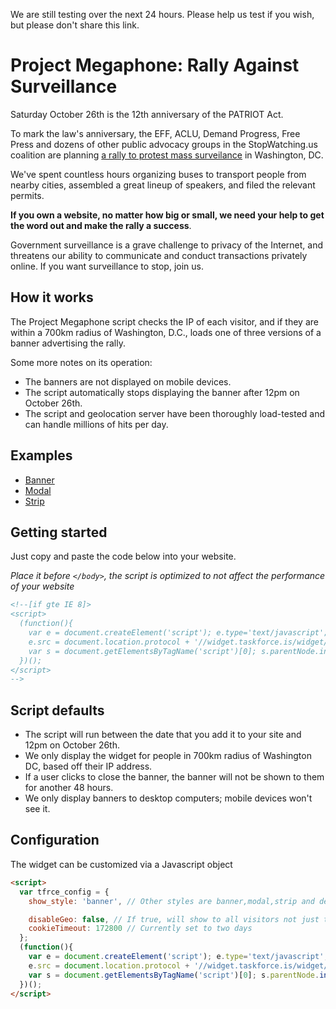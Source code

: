 We are still testing over the next 24 hours. Please help us test if you wish, but please don't share this link.

# Project Megaphone: Rally Against Surveillance

Saturday October 26th is the 12th anniversary of the PATRIOT Act. 

To mark the law's anniversary, the EFF, ACLU, Demand Progress, Free Press and dozens of other public advocacy groups in the StopWatching.us coalition are planning [a rally to protest mass surveilance](https://rally.stopwatching.us) in Washington, DC.

We've spent countless hours organizing buses to transport people from nearby cities, assembled a great lineup of speakers, and filed the relevant permits. 

**If you own a website, no matter how big or small, we need your help to get the word out and make the rally a success**. 

Government surveillance is a grave challenge to privacy of the Internet, and threatens our ability to communicate and conduct transactions privately online. If you want surveillance to stop, join us.

## How it works

The Project Megaphone script checks the IP of each visitor, and if they are within a 700km radius of Washington, D.C., loads one of three versions of a banner advertising the rally.

Some more notes on its operation:
* The banners are not displayed on mobile devices.
* The script automatically stops displaying the banner after 12pm on October 26th.
* The script and geolocation server have been thoroughly load-tested and can handle millions of hits per day.


## Examples

* [Banner](http://tfrce.github.io/widget/example/banner.html)
* [Modal](http://tfrce.github.io/widget/example/modal.html)
* [Strip](http://tfrce.github.io/widget/example/strip.html)


## Getting started

Just copy and paste the code below into your website.

_Place it before `</body>`, the script is optimized to not affect the performance of your website_

```html
<!--[if gte IE 8]>
<script> 
  (function(){
    var e = document.createElement('script'); e.type='text/javascript'; e.async = true;
    e.src = document.location.protocol + '//widget.taskforce.is/widget/widget.min.js';
    var s = document.getElementsByTagName('script')[0]; s.parentNode.insertBefore(e, s);
  })();
</script>
-->
```

## Script defaults

* The script will run between the date that you add it to your site and 12pm on October 26th.
* We only display the widget for people in 700km radius of Washington DC, based off their IP address.
* If a user clicks to close the banner, the banner will not be shown to them for another 48 hours.
* We only display banners to desktop computers; mobile devices won't see it.

## Configuration

The widget can be customized via a Javascript object

```html
<script> 
  var tfrce_config = {
    show_style: 'banner', // Other styles are banner,modal,strip and dev

    disableGeo: false, // If true, will show to all visitors not just those around Washington DC
    cookieTimeout: 172800 // Currently set to two days
  };
  (function(){
    var e = document.createElement('script'); e.type='text/javascript'; e.async = true;
    e.src = document.location.protocol + '//widget.taskforce.is/widget/widget.min.js';
    var s = document.getElementsByTagName('script')[0]; s.parentNode.insertBefore(e, s);
  })();
</script>
```
